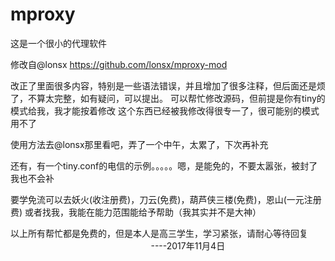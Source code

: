 # mproxy

这是一个很小的代理软件

修改自@lonsx
https://github.com/lonsx/mproxy-mod

改正了里面很多内容，特别是一些语法错误，并且增加了很多注释，但后面还是烦了，不算太完整，如有疑问，可以提出。
可以帮忙修改源码，但前提是你有tiny的模式给我，我才能按着修改
这个东西已经被我修改得很专一了，很可能别的模式用不了

使用方法去@lonsx那里看吧，弄了一个中午，太累了，下次再补充

还有，有一个tiny.conf的电信的示例。。。。。嗯，是能免的，不要太嚣张，被封了我也不会补

要学免流可以去妖火(收注册费)，刀云(免费)，葫芦侠三楼(免费)，恩山(一元注册费)
或者找我，我能在能力范围能给予帮助（我其实并不是大神）

以上所有帮忙都是免费的，但是本人是高三学生，学习紧张，请耐心等待回复
                                                                ----2017年11月4日
